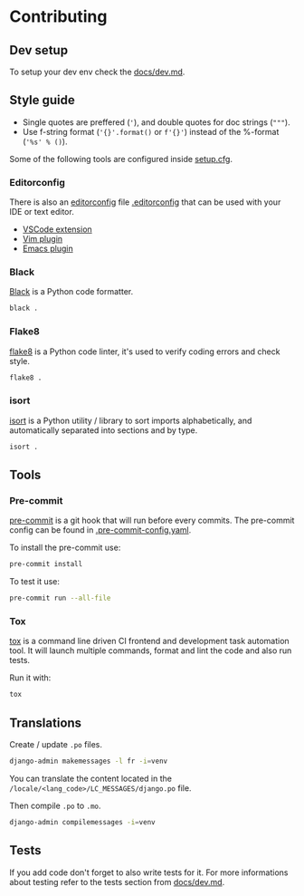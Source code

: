 # Contributing

## Dev setup

To setup your dev env check the [docs/dev.md](./docs/dev.md).

## Style guide

* Single quotes are preffered (`'`), and double quotes for doc strings (`"""`).
* Use f-string format (`'{}'.format()` or `f'{}'`) instead of the %-format (`'%s' % ()`).

Some of the following tools are configured inside [setup.cfg](./setup.cfg).

### Editorconfig

There is also an [editorconfig]((https://editorconfig.org/)) file [.editorconfig](./.editorconfig) that can be used with your IDE or text editor.

* [VSCode extension](https://marketplace.visualstudio.com/items?itemName=EditorConfig.EditorConfig)
* [Vim plugin](https://github.com/editorconfig/editorconfig-vim)
* [Emacs plugin](https://github.com/editorconfig/editorconfig-emacs)

### Black

[Black](https://github.com/psf/black) is a Python code formatter.

```bash
black .
```

### Flake8

[flake8](https://flake8.pycqa.org/en/latest/) is a Python code linter, it's used to verify coding errors and check style.

```bash
flake8 .
```

### isort

[isort](https://pycqa.github.io/isort/) is a Python utility / library to sort imports alphabetically, and automatically separated into sections and by type.

```bash
isort .
```

## Tools

### Pre-commit

[pre-commit](https://pre-commit.com/) is a git hook that will run before every commits. The pre-commit config can be found in [.pre-commit-config.yaml](./.pre-commit-config.yaml).

To install the pre-commit use:

```bash
pre-commit install
```

To test it use:

```bash
pre-commit run --all-file
```

### Tox

[tox](https://pypi.org/project/tox/) is a command line driven CI frontend and development task automation tool. It will launch multiple commands, format and lint the code and also run tests.

Run it with:

```bash
tox
```

## Translations

Create / update `.po` files.

```bash
django-admin makemessages -l fr -i=venv
```

You can translate the content located in the `/locale/<lang_code>/LC_MESSAGES/django.po` file.

Then compile `.po` to `.mo`.

```bash
django-admin compilemessages -i=venv
```

## Tests

If you add code don't forget to also write tests for it. For more informations about testing refer to the tests section from [docs/dev.md](./docs/dev.md).

